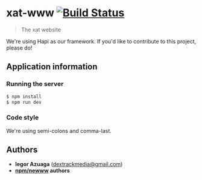 # xat-www [![Build Status](https://travis-ci.org/iiegor/xat-www.svg)](https://travis-ci.org/iiegor/xat-www)
> The xat website

We're using Hapi as our framework. If you'd like to contribute to this project, please do!

## Application information

### Running the server
```sh
$ npm install
$ npm run dev
```

### Code style
We're using semi-colons and comma-last.

## Authors
* **Iegor Azuaga** (<dextrackmedia@gmail.com>)
* **[npm/newww](https://github.com/npm/newww) authors**
